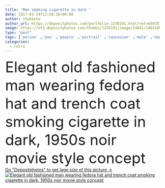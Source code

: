 ```yaml
---
title: 'Man smoking cigarette in dark '
date: 2017-03-24T12:50:16+00:00
author: stokkete
author_url: https://depositphotos.com/portfolio-1258191.html?ref=64678756
image: https://st3.depositphotos.com/thumbs/1258191/image/14641/146418985/api_thumb_450.jpg?forcejpeg=true
type: "post"
tags: ['person' ,'one' ,'people' ,'portrait' ,'caucasian' ,'male' ,'man' ,'dark' ,'style' ,'old' ,'retro' ,'vintage' ,'character' ,'coat' ,'hat' ,'fashioned' ,'night' ,'nostalgia' ,'elegant' ,'glamour' ,'mystery' ,'criminal' ,'secret' ,'cigarette' ,'smoking' ,'film' ,'Wearing' ,'movie' ,'detective' ,'spy' ,'dramatic' ,'confident' ,'gangster' ,'mafia' ,'smoker' ,'1950s' ,'agent' ,'investigator' ,'undercover' ,'fedora' ,'noir' ,'1960s' ,'trench' ,'mobster' ,'old timey' ,'old fashioned' ,'Mature Adult' ,'low key' ,'trench coat' ]
categories: 
  - retro
---
```

<div aling="center">
            <font size="60"> Elegant old fashioned man wearing fedora hat and trench coat smoking cigarette in dark, 1950s noir movie style concept</font>   
</div>
<div>
    <a href='https://st3.depositphotos.com/thumbs/1258191/image/14641/146418985/api_thumb_450.jpg?forcejpeg=true?ref=64678756' target=_blank > Go "Depositphotos" to get lage size of this picture ->
        <img href='https://st3.depositphotos.com/thumbs/1258191/image/14641/146418985/api_thumb_450.jpg?forcejpeg=true?ref=64678756' src='https://st3.depositphotos.com/1258191/14641/i/950/depositphotos_146418985-stock-photo-man-smoking-cigarette-in-dark.jpg?forcejpeg=true' alt='Elegant old fashioned man wearing fedora hat and trench coat smoking cigarette in dark, 1950s noir movie style concept' >
    </a>
</div>
